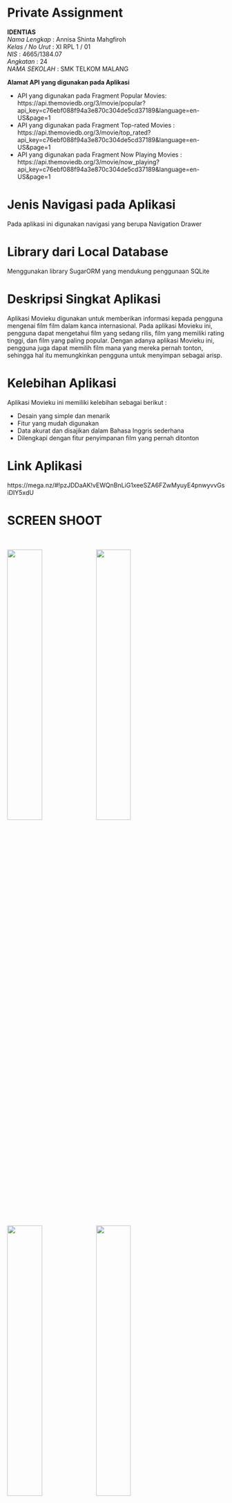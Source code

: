# Private Assignment

**IDENTIAS** <br>
 *Nama Lengkap*            : Annisa Shinta Mahgfiroh <br>
 *Kelas / No Urut*         : XI RPL 1 / 01<br>
 *NIS*                     : 4665/1384.07 <br>
 *Angkatan*                : 24 <br>
 *NAMA SEKOLAH*            : SMK TELKOM MALANG <br>

**Alamat API yang digunakan pada Aplikasi**
<ul>
<li>API yang digunakan pada Fragment Popular Movies: https://api.themoviedb.org/3/movie/popular?api_key=c76ebf088f94a3e870c304de5cd37189&language=en-US&page=1</li>
<li>API yang digunakan pada Fragment Top-rated Movies : 
https://api.themoviedb.org/3/movie/top_rated?api_key=c76ebf088f94a3e870c304de5cd37189&language=en-US&page=1</li>
<li>API yang digunakan pada Fragment Now Playing Movies : https://api.themoviedb.org/3/movie/now_playing?api_key=c76ebf088f94a3e870c304de5cd37189&language=en-US&page=1</li>
</ul>

<h1>Jenis Navigasi pada Aplikasi</h1>
<p>Pada aplikasi ini digunakan navigasi yang berupa Navigation Drawer </p>
<h1>Library dari Local Database</h1>
<p>Menggunakan library SugarORM yang mendukung penggunaan SQLite</p>
<h1>Deskripsi Singkat Aplikasi</h1>
<p>Aplikasi Movieku digunakan untuk memberikan informasi kepada pengguna mengenai film film dalam kanca internasional. Pada aplikasi Movieku 
ini, pengguna dapat mengetahui film yang sedang rilis, film yang memiliki rating tinggi, dan film yang paling popular. Dengan adanya aplikasi
Movieku ini, pengguna juga dapat memilih film mana yang mereka pernah tonton, sehingga hal itu memungkinkan pengguna untuk menyimpan sebagai
arisp.</p>
<h1>Kelebihan Aplikasi</h1>
<p>Aplikasi Movieku ini memiliki kelebihan sebagai berikut :
<ul>
<li>Desain yang simple dan menarik</li>
<li>Fitur yang mudah digunakan</li>
<li>Data akurat dan disajikan dalam Bahasa Inggris sederhana</li>
<li>Dilengkapi dengan fitur penyimpanan film yang pernah ditonton</li>
</ul>
</p>

<h1>Link Aplikasi</h1>
https://mega.nz/#!pzJDDaAK!vEWQnBnLiG1xeeSZA6FZwMyuyE4pnwyvvGsiDIY5xdU

<h1>SCREEN SHOOT</h1> <br/>
<p>
   <img src="https://s15.postimg.org/3qcwlfxu3/image.jpg" width="40%" height="40%">
   <img src="https://s11.postimg.org/60ee5vgtf/image.jpg" width="40%" height="40%">
   <img src="https://s28.postimg.org/mbujewcgt/image.jpg" width="40%" height="40%">
   <img src="https://s29.postimg.org/du29u1bnb/image.jpg" width="40%" height="40%">
   <img src="https://s9.postimg.org/kbjsrdp1b/image.jpg" width="40%" height="40%">
</p>


